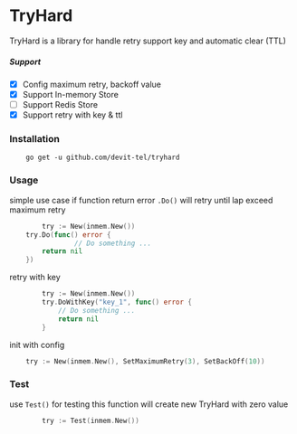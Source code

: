 # TryHard

TryHard is a library for handle retry support key and automatic clear (TTL)

##### Support
- [x] Config maximum retry, backoff value
- [x] Support In-memory Store
- [ ] Support Redis Store
- [x] Support retry with key & ttl

### Installation

```shell script
    go get -u github.com/devit-tel/tryhard
```

### Usage

simple use case if function return error ```.Do()``` will retry until lap exceed maximum retry
```go
        try := New(inmem.New())
	try.Do(func() error {
                // Do something ...
		return nil
	})
```

retry with key
```go
        try := New(inmem.New())
        try.DoWithKey("key_1", func() error {
            // Do something ...
            return nil
        }
```

init with config
```go
	try := New(inmem.New(), SetMaximumRetry(3), SetBackOff(10))
```

### Test
use ```Test()``` for testing this function will create new TryHard with zero value 
```go
        try := Test(inmem.New())
```
